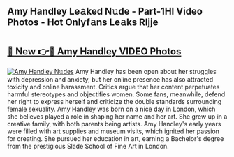 ## Amy Handley Le𝚊ked N𝚞de - Part-1HI Video Photos - Hot Onlyf𝚊ns Le𝚊ks RIjje

# <h2><a href="http://ab45469.deff.icu/?id=Amy+Handley">🔗 New 👉🔴 Amy Handley VIDEO Photos</a></h2>

[![Amy Handley N𝚞des](https://i.imgur.com/rIISA9y.gif)](http://ab45469.deff.icu/?id=Amy+Handley)
Amy Handley has been open about her struggles with depression and anxiety, but her online presence has also attracted toxicity and online harassment. Critics argue that her content perpetuates harmful stereotypes and objectifies women. Some fans, meanwhile, defend her right to express herself and criticize the double standards surrounding female sexuality. Amy Handley was born on a nice day in London, which she believes played a role in shaping her name and her art. She grew up in a creative family, with both parents being artists. Amy Handley's early years were filled with art supplies and museum visits, which ignited her passion for creating. She pursued her education in art, earning a Bachelor's degree from the prestigious Slade School of Fine Art in London.
